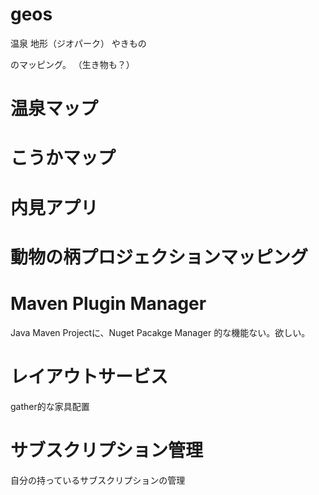 # geos
温泉
地形（ジオパーク）
やきもの

のマッピング。
（生き物も？）

# 温泉マップ

# こうかマップ


# 内見アプリ

# 動物の柄プロジェクションマッピング
# Maven Plugin Manager
Java Maven Projectに、Nuget Pacakge Manager 的な機能ない。欲しい。
# レイアウトサービス
gather的な家具配置
# サブスクリプション管理
自分の持っているサブスクリプションの管理
# 



